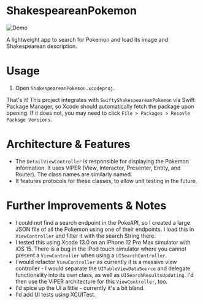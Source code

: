 # ShakespeareanPokemon

![Demo](https://media.giphy.com/media/exhoOJgzpkEn0VdXg6/giphy.gif)

A lightweight app to search for Pokemon and load its image and Shakespearean description.

# Usage

1. Open `ShakespeareanPokemon.xcodeproj`.

That's it! This project integrates with `SwiftyShakespeareanPokemon` via Swift Package Manager, so Xcode should automatically fetch the package upon opening. If it does not, you may need to click `File > Packages > Resovle Package Versions`.

# Architecture & Features
- The `DetailViewController` is responsible for displaying the Pokemon information. It uses VIPER (View, Interactor, Presenter, Entity, and Router). The class names are similarly named.
- It features protocols for these classes, to allow unit testing in the future.

# Further Improvements & Notes
- I could not find a search endpoint in the PokeAPI, so I created a large JSON file of all the Pokemon using one of their endpoints. I load this in `ViewController` and filter it with the search String there.
- I tested this using Xcode 13.0 on an iPhone 12 Pro Max simulator with iOS 15. There is a bug in the iPod touch simulator where you cannot present a `ViewController` when using a `UISearchController`.
- I would refactor `ViewController` as currently it is a massive view controller - I would separate the `UITableViewDataSource` and delegate functionality into its own class, as well as `UISearchResultsUpdating`. I'd then use the VIPER architecture for this `ViewController`, too.
- I'd spice up the UI a little - currently it's a bit bland.
- I'd add UI tests using XCUITest.
